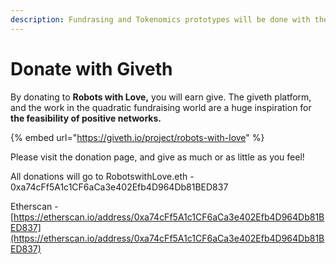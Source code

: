 ```yaml
---
description: Fundrasing and Tokenomics prototypes will be done with the Giveth network!
---
```


# Donate with Giveth

By donating to **Robots with Love,** you will earn give. The giveth platform, and the work in the quadratic fundraising world are a huge inspiration for **the feasibility of positive networks.**&#x20;

{% embed url="https://giveth.io/project/robots-with-love" %}

Please visit the donation page, and give as much or as little as you feel!

All donations will go to RobotswithLove.eth - 0xa74cFf5A1c1CF6aCa3e402Efb4D964Db81BED837

Etherscan - [https://etherscan.io/address/0xa74cFf5A1c1CF6aCa3e402Efb4D964Db81BED837](https://etherscan.io/address/0xa74cFf5A1c1CF6aCa3e402Efb4D964Db81BED837)
